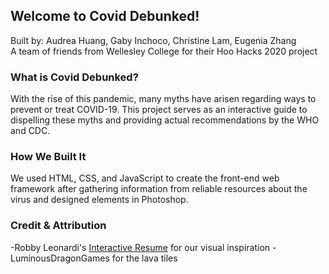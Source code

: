 ## Welcome to Covid Debunked!

Built by: Audrea Huang, Gaby Inchoco, Christine Lam, Eugenia Zhang <br/>
A team of friends from Wellesley College for their Hoo Hacks 2020 project

### What is Covid Debunked?

With the rise of this pandemic, many myths have arisen regarding ways to prevent or treat COVID-19. This project serves as an interactive guide to dispelling these myths and providing actual recommendations by the WHO and CDC.


### How We Built It

We used HTML, CSS, and JavaScript to create the front-end web framework after gathering information from reliable resources about the virus and designed elements in Photoshop.


### Credit & Attribution

-Robby Leonardi's [Interactive Resume](http://www.rleonardi.com/interactive-resume/) for our visual inspiration
-LuminousDragonGames for the lava tiles
